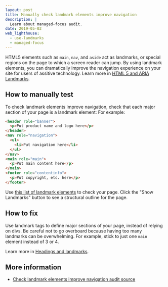 ```yaml
---
layout: post
title: Manually check landmark elements improve navigation
description: |
  Learn about managed-focus audit.
date: 2019-05-02
web_lighthouse:
  - use-landmarks
  - managed-focus
---
```


HTML5 elements such as `main`, `nav`, and `aside` act as landmarks,
or special regions on the page to which a screen reader can jump.
By using landmark elements,
you can dramatically improve the navigation experience on your site
for users of assitive technology.
Learn more in
[HTML 5 and ARIA Landmarks](https://dequeuniversity.com/assets/html/jquery-summit/html5/slides/landmarks.html).

## How to manually test

To check landmark elements improve navigation,
check that each major section of your page is a landmark element:
For example:

```html
<header role="banner">
  <p>Put product name and logo here</p>
</header>
<nav role="navigation">
  <ul>
    <li>Put navigation here</li>
  </ul>
</nav>
<main role="main">
  <p>Put main content here</p>
</main>
<footer role="contentinfo">
  <p>Put copyright, etc. here</p>
</footer>
```

Use [this list of landmark  elements](https://www.w3.org/TR/2017/NOTE-wai-aria-practices-1.1-20171214/examples/landmarks/HTML5.html) to check your page.
Click the "Show Landmarks" button to see a structural outline for the page.

## How to fix

Use landmark tags to define major sections of your page,
instead of relying on divs.
Be careful not to go overboard because having too many landmarks can be overwhelming.
For example, stick to just one `main` element instead of 3 or 4.

Learn more in [Headings and landmarks](/headings-and-landmarks).

## More information

- [Check landmark elements improve navigation audit source](https://github.com/GoogleChrome/lighthouse/blob/ecd10efc8230f6f772e672cd4b05e8fbc8a3112d/lighthouse-core/audits/accessibility/manual/use-landmarks.js)